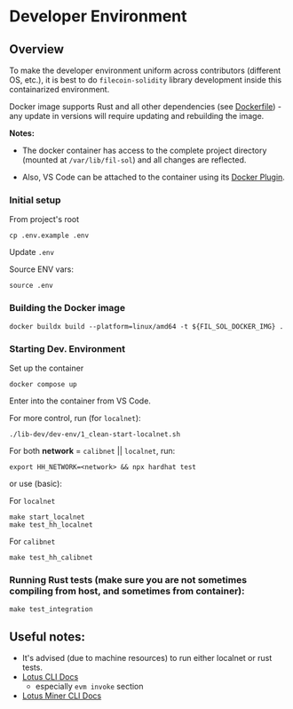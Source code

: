 # Developer Environment

## Overview

To make the developer environment uniform across contributors (different OS, etc.), it is best to do `filecoin-solidity` library development inside this containarized environment.

Docker image supports Rust and all other dependencies (see [Dockerfile](./Dockerfile)) - any update in versions will require updating and rebuilding the image.

**Notes:**

-   The docker container has access to the complete project directory (mounted at `/var/lib/fil-sol`) and all changes are reflected.

-   Also, VS Code can be attached to the container using its [Docker Plugin](https://code.visualstudio.com/docs/containers/overview).

### Initial setup

From project's root

```
cp .env.example .env
```

Update `.env`

Source ENV vars:

```
source .env
```

### Building the Docker image

```
docker buildx build --platform=linux/amd64 -t ${FIL_SOL_DOCKER_IMG} .
```

### Starting Dev. Environment

Set up the container

```
docker compose up
```

Enter into the container from VS Code.

For more control, run (for `localnet`):

```
./lib-dev/dev-env/1_clean-start-localnet.sh
```

For both **network** = `calibnet` || `localnet`, run:

```
export HH_NETWORK=<network> && npx hardhat test
```

or use (basic):

For `localnet`

```
make start_localnet
make test_hh_localnet
```

For `calibnet`

```
make test_hh_calibnet
```

### Running Rust tests (make sure you are not sometimes compiling from host, and sometimes from container):

```
make test_integration
```

## Useful notes:

-   It's advised (due to machine resources) to run either localnet or rust tests.
-   [Lotus CLI Docs](https://lotus.filecoin.io/lotus/manage/lotus-cli/)
    -   especially `evm invoke` section
-   [Lotus Miner CLI Docs](https://lotus.filecoin.io/storage-providers/operate/lotus-miner-cli/)
